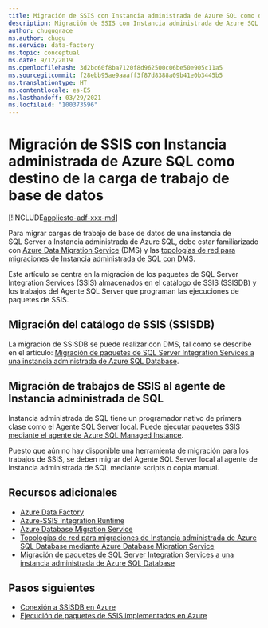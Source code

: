 ```yaml
---
title: Migración de SSIS con Instancia administrada de Azure SQL como destino de la carga de trabajo de base de datos
description: Migración de SSIS con Instancia administrada de Azure SQL como destino de la carga de trabajo de base de datos.
author: chugugrace
ms.author: chugu
ms.service: data-factory
ms.topic: conceptual
ms.date: 9/12/2019
ms.openlocfilehash: 3d2bc60f8ba7120f8d962500c06be50e905c11a5
ms.sourcegitcommit: f28ebb95ae9aaaff3f87d8388a09b41e0b3445b5
ms.translationtype: HT
ms.contentlocale: es-ES
ms.lasthandoff: 03/29/2021
ms.locfileid: "100373596"
---
```

# <a name="ssis-migration-with-azure-sql-managed-instance-as-the-database-workload-destination"></a>Migración de SSIS con Instancia administrada de Azure SQL como destino de la carga de trabajo de base de datos

[!INCLUDE[appliesto-adf-xxx-md](includes/appliesto-adf-xxx-md.md)]

Para migrar cargas de trabajo de base de datos de una instancia de SQL Server a Instancia administrada de Azure SQL, debe estar familiarizado con [Azure Data Migration Service](../dms/dms-overview.md) (DMS) y las [topologías de red para migraciones de Instancia administrada de SQL con DMS](../dms/resource-network-topologies.md).

Este artículo se centra en la migración de los paquetes de SQL Server Integration Services (SSIS) almacenados en el catálogo de SSIS (SSISDB) y los trabajos del Agente SQL Server que programan las ejecuciones de paquetes de SSIS.

## <a name="migrate-ssis-catalog-ssisdb"></a>Migración del catálogo de SSIS (SSISDB)

La migración de SSISDB se puede realizar con DMS, tal como se describe en el artículo: [Migración de paquetes de SQL Server Integration Services a una instancia administrada de Azure SQL Database](../dms/how-to-migrate-ssis-packages-managed-instance.md).

## <a name="ssis-jobs-to-sql-managed-instance-agent"></a>Migración de trabajos de SSIS al agente de Instancia administrada de SQL

Instancia administrada de SQL tiene un programador nativo de primera clase como el Agente SQL Server local.  Puede [ejecutar paquetes SSIS mediante el agente de Azure SQL Managed Instance](how-to-invoke-ssis-package-managed-instance-agent.md).

Puesto que aún no hay disponible una herramienta de migración para los trabajos de SSIS, se deben migrar del Agente SQL Server local al agente de Instancia administrada de SQL mediante scripts o copia manual.

## <a name="additional-resources"></a>Recursos adicionales

- [Azure Data Factory](./introduction.md)
- [Azure-SSIS Integration Runtime](./create-azure-ssis-integration-runtime.md)
- [Azure Database Migration Service](../dms/dms-overview.md)
- [Topologías de red para migraciones de Instancia administrada de Azure SQL Database mediante Azure Database Migration Service](../dms/resource-network-topologies.md)
- [Migración de paquetes de SQL Server Integration Services a una instancia administrada de Azure SQL Database](../dms/how-to-migrate-ssis-packages-managed-instance.md)

## <a name="next-steps"></a>Pasos siguientes

- [Conexión a SSISDB en Azure](/sql/integration-services/lift-shift/ssis-azure-connect-to-catalog-database)
- [Ejecución de paquetes de SSIS implementados en Azure](/sql/integration-services/lift-shift/ssis-azure-run-packages)